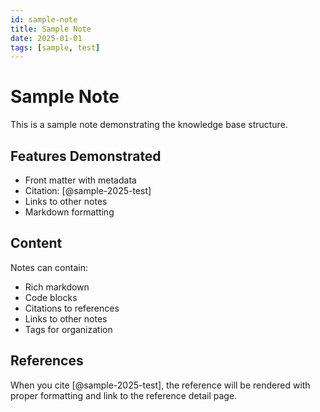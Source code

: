 ```yaml
---
id: sample-note
title: Sample Note
date: 2025-01-01
tags: [sample, test]
---
```


# Sample Note

This is a sample note demonstrating the knowledge base structure.

## Features Demonstrated

- Front matter with metadata
- Citation: [@sample-2025-test]
- Links to other notes
- Markdown formatting

## Content

Notes can contain:

- Rich markdown
- Code blocks
- Citations to references
- Links to other notes
- Tags for organization

## References

When you cite [@sample-2025-test], the reference will be rendered with proper formatting and link to the reference detail page.
